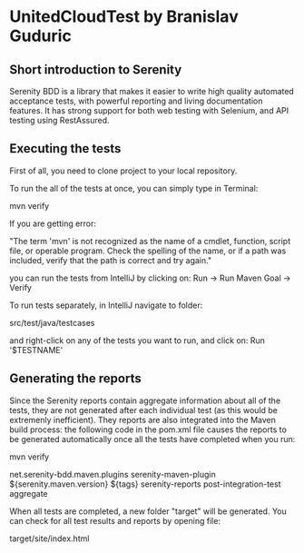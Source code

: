 # UnitedCloudTest by Branislav Guduric

## Short introduction to Serenity

Serenity BDD is a library that makes it easier to write high quality automated acceptance tests, with powerful reporting and living documentation features. It has strong support for both web testing with Selenium, and API testing using RestAssured.

## Executing the tests

First of all, you need to clone project to your local repository.

To run the all of the tests at once, you can simply type in Terminal:

mvn verify

If you are getting error: 

"The term 'mvn' is not recognized as the name of a cmdlet, function, script file, or operable program. Check the spelling of the name, or if a path was included, verify that the path is correct and try again."

you can run the tests from IntelliJ by clicking on: Run -> Run Maven Goal -> Verify

To run tests separately, in IntelliJ navigate to folder:

src/test/java/testcases

and right-click on any of the tests you want to run, and click on: Run '$TESTNAME'

## Generating the reports

Since the Serenity reports contain aggregate information about all of the tests, they are not generated after each individual test (as this would be extremenly inefficient). They reports are also integrated into the Maven build process: the following code in the pom.xml file causes the reports to be generated automatically once all the tests have completed when you run:

mvn verify

<plugin>
                <groupId>net.serenity-bdd.maven.plugins</groupId>
                <artifactId>serenity-maven-plugin</artifactId>
                <version>${serenity.maven.version}</version>
                <configuration>
                    <tags>${tags}</tags>
                </configuration>
                <executions>
                    <execution>
                        <id>serenity-reports</id>
                        <phase>post-integration-test</phase>
                        <goals>
                            <goal>aggregate</goal>
                        </goals>
                    </execution>
                </executions>
            </plugin>
            
            
When all tests are completed, a new folder "target" will be generated. You can check for all test results and reports by opening file:

target/site/index.html
